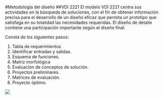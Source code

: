 
#Metodología del diseño
##VDI 2221
El modelo VDI 2221 centra sus actividades en la búsqueda de soluciones, con el fin de obtener información precisa para el desarrollo de un diseño eficaz que permita un prototipo que satisfaga en su totalidad las necesidades requeridas. El diseño de detalle contiene una participación importante según el diseño final.

Consta de los siguientes pasos:
1.  Tabla de requerimientos
2. Identificar entradas y salidas.
3. Esquema de funciones.
4. Matriz morfológica
5. Evaluación de conceptos de solución.
6. Proyectos preliminares.
7. Matrices de evaluación.
8. Proyecto óptimo. 

![](https://i0.wp.com/myengineerings.com/wp-content/uploads/2020/04/image-5.png?resize=723%2C485&ssl=1)
